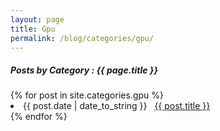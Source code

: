 ```yaml
---
layout: page
title: Gpu
permalink: /blog/categories/gpu/
---
```


<h5> Posts by Category : {{ page.title }} </h5>

<div class="card">
{% for post in site.categories.gpu %}
 <li class="category-posts"><span>{{ post.date | date_to_string }}</span> &nbsp; <a href="{{ post.url }}">{{ post.title }}</a></li>
{% endfor %}
</div>
